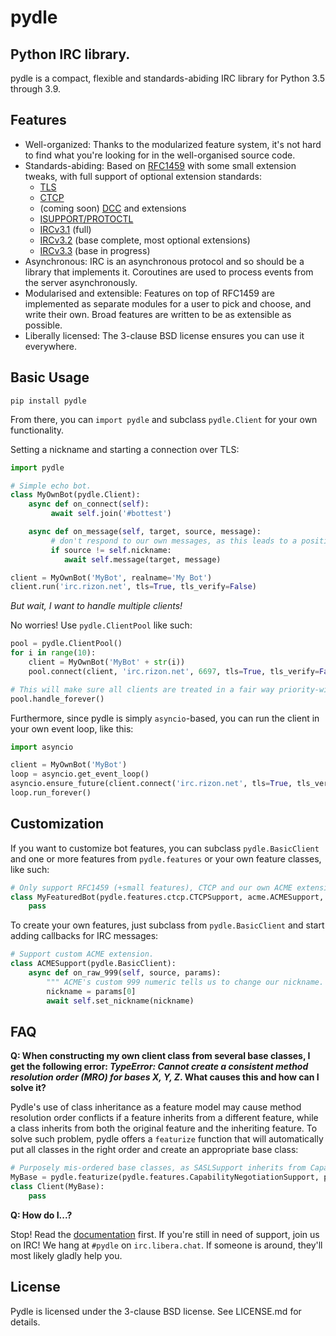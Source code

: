 pydle
=====
Python IRC library.
-------------------

pydle is a compact, flexible and standards-abiding IRC library for Python 3.5 through 3.9.

Features
--------
* Well-organized: Thanks to the modularized feature system, it's not hard to find what you're looking for in the well-organised source code.
* Standards-abiding: Based on [RFC1459](https://tools.ietf.org/html/rfc1459.html) with some small extension tweaks, with full support of optional extension standards:
  - [TLS](http://tools.ietf.org/html/rfc5246)
  - [CTCP](http://www.irchelp.org/irchelp/rfc/ctcpspec.html)
  - (coming soon) [DCC](http://www.irchelp.org/irchelp/rfc/dccspec.html) and extensions
  - [ISUPPORT/PROTOCTL](http://tools.ietf.org/html/draft-hardy-irc-isupport-00)
  - [IRCv3.1](http://ircv3.net) (full)
  - [IRCv3.2](http://ircv3.net) (base complete, most optional extensions)
  - [IRCv3.3](http://ircv3.net) (base in progress)
* Asynchronous: IRC is an asynchronous protocol and so should be a library that implements it. Coroutines are used to process events from the server asynchronously.
* Modularised and extensible: Features on top of RFC1459 are implemented as separate modules for a user to pick and choose, and write their own. Broad features are written to be as extensible as possible.
* Liberally licensed: The 3-clause BSD license ensures you can use it everywhere.

Basic Usage
-----------
`pip install pydle`

From there, you can `import pydle` and subclass `pydle.Client` for your own functionality.

Setting a nickname and starting a connection over TLS:
```python
import pydle

# Simple echo bot.
class MyOwnBot(pydle.Client):
    async def on_connect(self):
         await self.join('#bottest')

    async def on_message(self, target, source, message):
         # don't respond to our own messages, as this leads to a positive feedback loop
         if source != self.nickname:
            await self.message(target, message)

client = MyOwnBot('MyBot', realname='My Bot')
client.run('irc.rizon.net', tls=True, tls_verify=False)
```

*But wait, I want to handle multiple clients!*

No worries! Use `pydle.ClientPool` like such:
```python
pool = pydle.ClientPool()
for i in range(10):
    client = MyOwnBot('MyBot' + str(i))
    pool.connect(client, 'irc.rizon.net', 6697, tls=True, tls_verify=False)

# This will make sure all clients are treated in a fair way priority-wise.
pool.handle_forever()
```

Furthermore, since pydle is simply `asyncio`-based, you can run the client in your own event loop, like this:
```python
import asyncio

client = MyOwnBot('MyBot')
loop = asyncio.get_event_loop()
asyncio.ensure_future(client.connect('irc.rizon.net', tls=True, tls_verify=False), loop=loop)
loop.run_forever()
```


Customization
-------------

If you want to customize bot features, you can subclass `pydle.BasicClient` and one or more features from `pydle.features` or your own feature classes, like such:
```python
# Only support RFC1459 (+small features), CTCP and our own ACME extension to IRC.
class MyFeaturedBot(pydle.features.ctcp.CTCPSupport, acme.ACMESupport, rfc1459.RFC1459Support):
    pass
```

To create your own features, just subclass from `pydle.BasicClient` and start adding callbacks for IRC messages:
```python
# Support custom ACME extension.
class ACMESupport(pydle.BasicClient):
    async def on_raw_999(self, source, params):
        """ ACME's custom 999 numeric tells us to change our nickname. """
        nickname = params[0]
        await self.set_nickname(nickname)
```

FAQ
---

**Q: When constructing my own client class from several base classes, I get the following error: _TypeError: Cannot create a consistent method resolution order (MRO) for bases X, Y, Z_. What causes this and how can I solve it?**

Pydle's use of class inheritance as a feature model may cause method resolution order conflicts if a feature inherits from a different feature, while a class inherits from both the original feature and the inheriting feature. To solve such problem, pydle offers a `featurize` function that will automatically put all classes in the right order and create an appropriate base class:
```python
# Purposely mis-ordered base classes, as SASLSupport inherits from CapabilityNegotiationSupport, but everything works fine.
MyBase = pydle.featurize(pydle.features.CapabilityNegotiationSupport, pydle.features.SASLSupport)
class Client(MyBase):
    pass
```

**Q: How do I...?**

Stop! Read the [documentation](http://pydle.readthedocs.org) first. If you're still in need of support, join us on IRC! We hang at `#pydle` on `irc.libera.chat`. If someone is around, they'll most likely gladly help you.

License
-------

Pydle is licensed under the 3-clause BSD license. See LICENSE.md for details.
